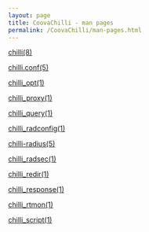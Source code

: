 ```yaml
---
layout: page
title: CoovaChilli - man pages
permalink: /CoovaChilli/man-pages.html
---
```


[chilli(8)](/CoovaChilli/chilli(8).html)

[chilli.conf(5)](/CoovaChilli/chilli.conf(5).html)

[chilli_opt(1)](/CoovaChilli/chilli_opt(1).html)

[chilli_proxy(1)](/CoovaChilli/chilli_proxy(1).html)

[chilli_query(1)](/CoovaChilli/chilli_query(1).html)

[chilli_radconfig(1)](/CoovaChilli/chilli_radconfig(1).html)

[chilli-radius(5)](/CoovaChilli/chilli-radius(5).html)

[chilli_radsec(1)](/CoovaChilli/chilli_radsec(1).html)

[chilli_redir(1)](/CoovaChilli/chilli_redir(1).html)

[chilli_response(1)](/CoovaChilli/chilli_response(1).html)

[chilli_rtmon(1)](/CoovaChilli/chilli_rtmon(1).html)

[chilli_script(1)](/CoovaChilli/chilli_script(1).html)
